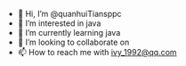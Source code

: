 - 👋 Hi, I’m @quanhuiTiansppc
- 👀 I’m interested in java
- 🌱 I’m currently learning java
- 💞️ I’m looking to collaborate on 
- 📫 How to reach me with ivy_1992@qq.com

<!---
quanhuiTiansppc/quanhuiTiansppc is a ✨ special ✨ repository because its `README.md` (this file) appears on your GitHub profile.
You can click the Preview link to take a look at your changes.
--->
